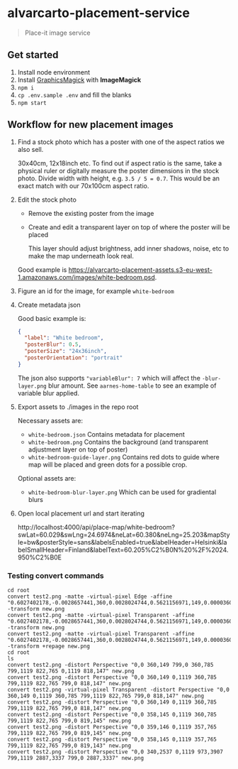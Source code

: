 # alvarcarto-placement-service

> Place-it image service


## Get started

1. Install node environment
1. Install [GraphicsMagick](https://github.com/aheckmann/gm#getting-started) with **ImageMagick**
1. `npm i`
1. `cp .env.sample .env` and fill the blanks
1. `npm start`


## Workflow for new placement images

1. Find a stock photo which has a poster with one of the aspect ratios we also sell.

    30x40cm, 12x18inch etc. To find out if aspect ratio is the same, take a physical ruler or
    digitally measure the poster dimensions in the stock photo. Divide width with height, e.g.
    `3.5 / 5 = 0.7`. This would be an exact match with our 70x100cm aspect ratio.

2. Edit the stock photo

    * Remove the existing poster from the image
    * Create and edit a transparent layer on top of where the poster will be placed

        This layer should adjust brightness, add inner shadows, noise, etc to make the map
        underneath look real.

    Good example is https://alvarcarto-placement-assets.s3-eu-west-1.amazonaws.com/images/white-bedroom.psd.

3. Figure an id for the image, for example `white-bedroom`

4. Create metadata json

    Good basic example is:

    ```json
    {
      "label": "White bedroom",
      "posterBlur": 0.5,
      "posterSize": "24x36inch",
      "posterOrientation": "portrait"
    }
    ```

    The json also supports `"variableBlur": 7` which will affect the `-blur-layer.png` blur amount.
    See `aarnes-home-table` to see an example of variable blur applied.

4. Export assets to ./images in the repo root

    Necessary assets are:

    * `white-bedroom.json` Contains metadata for placement
    * `white-bedroom.png` Contains the background (and transparent adjustment layer on top of poster)
    * `white-bedroom-guide-layer.png` Contains red dots to guide where map will be placed and green dots for a possible crop.

    Optional assets are:

    * `white-bedroom-blur-layer.png` Which can be used for gradiental blurs

5. Open local placement url and start iterating

    http://localhost:4000/api/place-map/white-bedroom?swLat=60.029&swLng=24.6974&neLat=60.380&neLng=25.203&mapStyle=bw&posterStyle=sans&labelsEnabled=true&labelHeader=Helsinki&labelSmallHeader=Finland&labelText=60.205%C2%B0N%20%2F%2024.950%C2%B0E

### Testing convert commands

```
cd root
convert test2.png -matte -virtual-pixel Edge -affine "0.6027402178,-0.0028657441,360,0.0028024744,0.5621156971,149,0.0000360925,-0.0000079604,1" -transform new.png
convert test2.png -matte -virtual-pixel Transparent -affine "0.6027402178,-0.0028657441,360,0.0028024744,0.5621156971,149,0.0000360925,-0.0000079604,1" -transform new.png
convert test2.png -matte -virtual-pixel Transparent -affine "0.6027402178,-0.0028657441,360,0.0028024744,0.5621156971,149,0.0000360925,-0.0000079604,1" -transform +repage new.png
cd root
ls
convert test2.png -distort Perspective "0,0 360,149 799,0 360,785 799,1119 822,765 0,1119 818,147" new.png
convert test2.png -distort Perspective "0,0 360,149 0,1119 360,785 799,1119 822,765 799,0 818,147" new.png
convert test2.png -virtual-pixel Transparent -distort Perspective "0,0 360,149 0,1119 360,785 799,1119 822,765 799,0 818,147" new.png
convert test2.png -distort Perspective "0,0 360,149 0,1119 360,785 799,1119 822,765 799,0 818,147" new.png
convert test2.png -distort Perspective "0,0 358,145 0,1119 360,785 799,1119 822,765 799,0 819,145" new.png
convert test2.png -distort Perspective "0,0 359,146 0,1119 357,765 799,1119 822,765 799,0 819,145" new.png
convert test2.png -distort Perspective "0,0 358,145 0,1119 357,765 799,1119 822,765 799,0 819,143" new.png
convert test2.png -distort Perspective "0,0 340,2537 0,1119 973,3907 799,1119 2887,3337 799,0 2887,3337" new.png
```